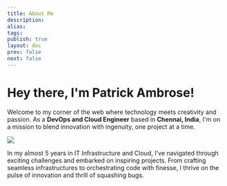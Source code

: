 ```yaml
---
title: About Me
description: 
alias: 
tags: 
publish: true
layout: doc
prev: false
next: false
---
```


# Hey there, I'm Patrick Ambrose!

Welcome to my corner of the web where technology meets creativity and passion. As a **DevOps and Cloud Engineer** based in **Chennai, India**, I'm on a mission to blend innovation with ingenuity, one project at a time.

![](https://odysseus-ambrosia-assets.s3.ap-south-1.amazonaws.com/about-me.jpg)

In my almost 5 years in IT Infrastructure and Cloud, I've navigated through exciting challenges and embarked on inspiring projects. From crafting seamless infrastructures to orchestrating code with finesse, I thrive on the pulse of innovation and thrill of squashing bugs.
